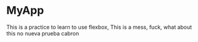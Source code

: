 # MyApp  

This is a practice to learn to use flexbox, This is a mess,
fuck,
what about this
no
nueva prueba cabron
